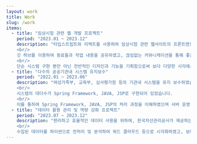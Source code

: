 ```yaml
---
layout: work
title: Work
slug: /work
items:
  - title: "임상시험 관련 웹 개발 프로젝트"
    period: "2023.01 ~ 2023.12"
    description: "타입스트립트와 리액트를 사용하여 임상시험 관련 웹사이트의 프론트엔드를 담당하여 개발했습니다.
    <br/>
    깃 허브를 이용하여 동료들과 작업 내용을 공유하였고, 끊임없는 커뮤니케이션을 통해 좋은 시스템을 구현하였습니다.
    <br/>
    단순 시스템 구현 뿐만 아닌 전반적인 디자인과 기능을 기획함으로써 보다 다양한 시각에서 문제를 이해하고 처리할 수 있는 능력을 기를 수 있었습니다."
  - title: "다수의 공공기관내 시스템 유지보수"
    period: "2022.01 ~ 2023.06"
    description: "여성가족부, 교육부, 심사평가원 등의 기관내 시스템을 유지 보수하였습니다.
    <br/>
    시스템의 대다수가 Spring Framework, JAVA, JSP로 구현되어 있었습니다.
    <br/>
    이를 통하여 Spring Framework, JAVA, JSP의 처리 과정을 이해하였으며 서버 운영 환경 등에 관하여 배웠습니다."
  - title: "데이터 활용 관리 및 역량 강화 프로젝트"
    period: "2023.07 ~ 2023.12"
    description: "편리하고 효율적인 데이터 사용을 위하여, 한국자산관리공사가 제공하는 공공데이터의 수요 조사 및 해당 데이터를 분석하여 사용빈도나 수요도에 따라 개선점을 도출하였습니다.
    <br/>
    수집된 데이터를 파이썬으로 전처리 및 분석하여 워드 클라우드 등으로 시각화하였고, 보다 직관적이고 정확한 데이터를 도출할 수 있었습니다."
---
```


<br />
<br />
